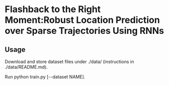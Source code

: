 Flashback to the Right Moment:Robust Location Prediction over Sparse Trajectories Using RNNs
====
Usage
----
Download and store dataset files under ./data/ (instructions in ./data/README.md).

Run python train.py [--dataset NAME].
